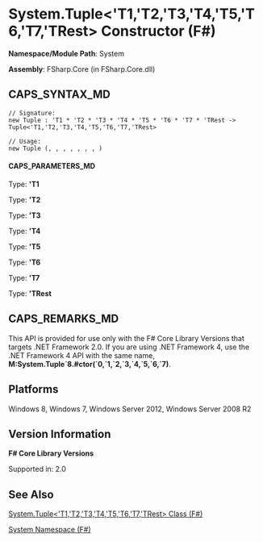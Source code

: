 # System.Tuple<'T1,'T2,'T3,'T4,'T5,'T6,'T7,'TRest> Constructor (F#)

**Namespace/Module Path**: System

**Assembly**: FSharp.Core (in FSharp.Core.dll)


## CAPS_SYNTAX_MD

```
// Signature:
new Tuple : 'T1 * 'T2 * 'T3 * 'T4 * 'T5 * 'T6 * 'T7 * 'TRest -> Tuple<'T1,'T2,'T3,'T4,'T5,'T6,'T7,'TRest>

// Usage:
new Tuple (, , , , , , , )
```

#### CAPS_PARAMETERS_MD
Type: **'T1**


Type: **'T2**


Type: **'T3**


Type: **'T4**


Type: **'T5**


Type: **'T6**


Type: **'T7**


Type: **'TRest**




## CAPS_REMARKS_MD
This API is provided for use only with the F# Core Library Versions that targets .NET Framework 2.0. If you are using .NET Framework 4, use the .NET Framework 4 API with the same name, **M:System.Tuple&#96;8.#ctor(&#96;0,&#96;1,&#96;2,&#96;3,&#96;4,&#96;5,&#96;6,&#96;7)**.


## Platforms
Windows 8, Windows 7, Windows Server 2012, Windows Server 2008 R2


## Version Information
**F# Core Library Versions**

Supported in: 2.0




## See Also
[System.Tuple&#60;'T1,'T2,'T3,'T4,'T5,'T6,'T7,'TRest&#62; Class &#40;F&#35;&#41;](System.Tuple%3C%27T1%2C%27T2%2C%27T3%2C%27T4%2C%27T5%2C%27T6%2C%27T7%2C%27TRest%3E+Class+%28F%23%29.md)

[System Namespace &#40;F&#35;&#41;](System+Namespace+%28F%23%29.md)

